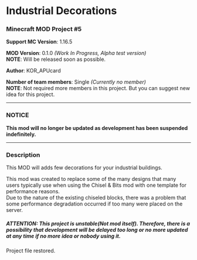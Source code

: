 # Industrial Decorations
### Minecraft MOD Project #5

**Support MC Version**: 1.16.5

**MOD Version**: 0.1.0 *(Work In Progress, Alpha test version)*   
**NOTE**: Will be released soon as possible.

**Author**: KOR_APUcard

**Number of team members**: Single *(Currently no member)*   
**NOTE**: Not required more members in this project. But you can suggest new idea for this project.

-----

### NOTICE
**This mod will no longer be updated as development has been suspended indefinitely.**

-----

### Description
This MOD will adds few decorations for your industrial buildings.

This mod was created to replace some of the many designs that many users typically use when using the Chisel & Bits mod with one template for performance reasons.   
Due to the nature of the existing chiseled blocks, there was a problem that some performance degradation occurred if too many were placed on the server.


##### ATTENTION: This project is unstable(Not mod itself). Therefore, there is a possibility that development will be delayed too long or no more updated at any time if no more idea or nobody using it.

Project file restored.
